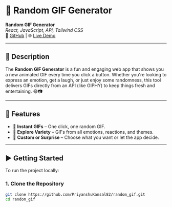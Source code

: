 # 🎉 Random GIF Generator

**Random GIF Generator**  
*React, JavaScript, API, Tailwind CSS*  
🔗 [GitHub](https://github.com/PriyanshuKansal82/random_gif) | 🌐 [Live Demo](https://priyanshukansal82.github.io/random_gif/)  

---

## 📝 Description

The **Random GIF Generator** is a fun and engaging web app that shows you a new animated GIF every time you click a button. Whether you're looking to express an emotion, get a laugh, or just enjoy some randomness, this tool delivers GIFs directly from an API (like GIPHY) to keep things fresh and entertaining. 😄📷

---

## 🚀 Features

- 🎥 **Instant GIFs** – One click, one random GIF.
- 🌈 **Explore Variety** – GIFs from all emotions, reactions, and themes.
- 🎨 **Custom or Surprise** – Choose what you want or let the app decide.

---

## ▶️ Getting Started

To run the project locally:

### 1. Clone the Repository
```bash
git clone https://github.com/PriyanshuKansal82/random_gif.git
cd random_gif

